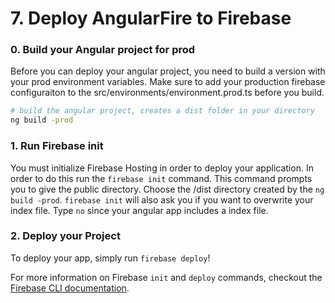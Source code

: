 # 7. Deploy AngularFire to Firebase

### 0. Build your Angular project for prod

Before you can deploy your angular project, you need to build a version with your prod environment variables. 
Make sure to add your production firebase configuraiton to the src/environments/environment.prod.ts before you build. 

```bash
# build the angular project, creates a dist folder in your directory
ng build -prod
```

### 1. Run Firebase init

You must initialize Firebase Hosting in order to deploy your application. In order to do this run the `firebase init` command.
This command prompts you to give the public directory. Choose the /dist directory created by the `ng build -prod`. 
`firebase init` will also ask you if you want to overwrite your index file. Type `no` since your angular app includes a index file.

### 2. Deploy your Project

To deploy your app, simply run `firebase deploy`!

For more information on Firebase `init` and `deploy` commands, checkout the [Firebase CLI documentation](https://firebase.google.com/docs/cli/).
